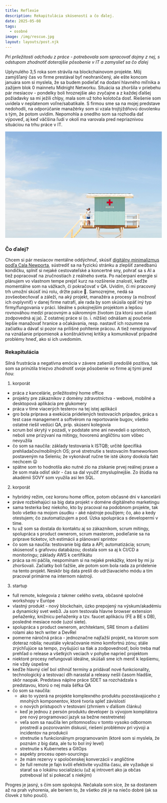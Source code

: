 ```yaml
---
title: Reflexie
description: Rekapitulácia skúseností a čo ďalej.
date: 2025-05-08
tags:
  - osobné
image: /img/rescue.jpg
layout: layouts/post.njk
---
```


*Pri príležitosti odchodu z práce - potrebovala som spracovať dojmy z nej, s odstupom zhodnotiť doterajšie pôsobenie v IT a zamyslieť sa čo ďalej*

Uplynulého 3,5 roka som strávila na blockchainovom projekte. Môj zamýšľaný čas vo firme prestával byť neohraničený, ale ešte koncom januára som si myslela, že sa budem podieľať na dodaní hlavného míľnika a zažijem blok 0 mainnetu Midnight Networku.
Situácia sa zhoršila v priebehu pár mesiacov - pondelky boli hroznejšie ako zvyčajne a z každej ďalšej požiadavky sa mi ježili chlpy, mala som už toho kolotoča dosť. Riešenie som uvidela v neplatenom voľne/sabatikale. S firmou sme sa na mojej predstave nedohodli, na odporúčanie manažérky som si vzala trojtýždňovú dovolenku s tým, že potom uvidím. Nepomohla a onedlho som sa rozhodla dať výpoveď, aj keď väčšina ľudí v okolí ma varovala pred nepriaznivou situáciou na trhu práce v IT.

![Záchrana](/img/rescue.jpg)

### Čo ďalej?

Chcem si pár mesiacov mentálne oddýchnuť, skúsiť [digitálny minimalizmus podľa Cala Newporta](https://www.databazeknih.cz/prehled-knihy/digitalni-minimalismus-425192), sústrediť sa na fyzickú stránku a zlepšiť zanedbanú kondičku, splniť si nejaké cestovateľské a koncertné sny, pohrať sa s AI a tiež popracovať na zručnostiach z reálneho sveta.
Po načerpaní energie si plánujem vo vlastnom tempe prejsť kurz na rozšírenie znalostí, keďže momentálne som na vážkach, či pokračovať v QA. Uvidím, či mi pracovný trh umožní skúsiť inú rolu, držte palce 🙂.
Samozrejme, nedá sa zovšeobecňovať a záleží, na aký projekt, manažéra a procesy (a možnosť ich ovplyvniť) v danej firme natrafí, ale rada by som skúsila opäť iný typ firmy/fungovania v práci. Ideálne s pokojnejším projektom a lepšou rovnováhou medzi pracovným a súkromným životom (za ktorú som sčasti zodpovedná aj ja). Z ostatnej práce si (o. i. nižšie) odnášam aj poučenie lepšie manažovať hranice a očakávania, resp. nastaviť ich rozumne na začiatku a dávať si pozor na prílišné pohltenie prácou. A tiež nerezignovať na vznášanie pripomienok a konštruktívnej kritiky a komunikovať prípadné problémy hneď, ako si ich uvedomím.

### Rekapitulácia

Silná frustrácia a negatívna emócia v závere zatienili predošlé pozitíva, tak som sa prinútila triezvo zhodnotiť svoje pôsobenie vo firme aj tými pred ňou:

1. korporát
- práca z kancelárie, príležitostný home office
- projekty pre zákazníkov z domény zdravotníctva - webové, mobilné a desktopová aplikácia pre glukomery
- práca v tíme viacerých testerov na tej istej aplikácii
- gro bola príprava a exekúcia pridelených testovacích prípadov, práca s test case management a softvérom na reportovanie bugov, všetko ostatné riešil vedúci QA, príp. skúsení kolegovia
- scrum bol skrytý v pozadí, v podstate sme ani nevedeli o sprintoch, neboli sme prizývaní na mítingy, hovorenú angličtinu som vôbec nevyužila
- čo som sa naučila: základy testovania k ISTQB; určité špecifiká prehliadačov/mobilných OS; prvé stretnutie s testovacím frameworkom postaveným na Seleniu; že vykonávať ručne tie isté úkony dookola fakt nechcem 😛
- spätne som to hodnotila ako nutné zlo na získanie prvej reálnej praxe a že som mala odísť skôr - čas sa dal využiť zmysluplnejšie. Zo štúdia na akadémii SOVY som využila asi len SQL.

2. korporát
- hybridný režim, cez koronu home office, potom občasné dni v kancelárii
- práve rozbiehajúci sa big data projekt v doméne digitálneho marketingu
- sama testerka bez niekoho, kto by pracoval na podobnom projekte, tak bolo všetko na mojom úsudku - aké nástroje použijem; čo, ako a kedy otestujem; čo zautomatizujem a pod. Úzka spolupráca s developermi v tíme.
- tu už som sa dostala do kontaktu aj so zákazníkom, scrum mítingy, spolupráca s product ownerom, scrum masterom, podieľanie sa na príprave ticketov, ich estimácii a plánovaní sprintov
- čo som sa naučila: testovanie big data a API; automatizácia; scrum; skúsenosť s grafovou databázou; dostala som sa aj k CI/CD a monitoringu; základy AWS k certifikátu
- práca sa mi páčila, nespomínam si na nejaké prekážky, ktoré by mi ju zhoršovali. Začiatky boli ťažšie, ale potom som bola rada za pridelenie na tento projekt. Neskôr big data prešli do udržiavacieho módu a tím pracoval primárne na internom nástroji.

3. startup
- full remote, kolegovia z takmer celého sveta, občasné spoločné workshopy v Európe
- vlastný produkt - nový blockchain, úzko prepojený na výskum/akadémiu a dynamický svet web3. Ja som testovala hlavne browser extension peňaženky, knižnicu peňaženky a tzv. faucet aplikáciu (FE a BE s DB), posledné mesiace node (uzol siete).
- spolupráca s product ownerom, architektami, SRE tímom a ďalšími rolami ako tech writer a DevRel
- pomerne náročná práca - jednoznačne najťažší projekt, na ktorom som doteraz robila; neustále vykračovanie mimo komfortnú zónu; stále zrýchľujúce sa tempo, zvyšujúci sa tlak a zodpovednosť; bolo treba mať prehľad o release a všetkých veciach v pohybe naprieč projektom
- niektoré procesy nefungovali ideálne, skúšali sme ich meniť k lepšiemu, nie vždy úspešne
- keďže hlavný cieľ bol stihnúť termíny a pridávať nové funkcionality, technologický a testovací dlh narastal a releasy nešli časom hladšie, skôr naopak. Predstava náplne práce SDET sa rozchádzala s predstavou, ktorú o nej mala šéfka QA
- čo som sa naučila:
  - ako to vyzerá na projekte komplexného produktu pozostávajúceho z mnohých komponentov, ktoré tvoria spleť závislostí
  - o nových prístupoch v testovaní (zhrniem v ďalšom článku)
  - keď je jednou z persón produktu developer (s vývojom kompilátora pre nový programovací jazyk sa bežne nestretnete)
  - veľa som sa naučila len prítomnosťou v tomto vysoko odbornom prostredí a pozorovaním diskusií, riešení problémov pri vývoji a incidentov na produkcii
  - stretnutie s funkcionálnym programovaním (ktoré som si myslela, že poznám z big data, ale tu to bol iný level)
  - stretnutie s Kubernetes a GitOps
  - aspekty procesu open-sourcingu
  - že mám rezervy v spoločenskej konverzácii v angličtine
  - že full remote je fajn kvôli efektivite využitia času, ale vyžaduje si starať sa o lokálnu socializáciu (už aj introvert ako ja občas potreboval ísť si pokecať s niekým)

Progres je jasný, s čím som spokojná. Nečakala som síce, že sa dostanem až na prah vyhorenia, ale beriem to, že všetko zlé je na niečo dobré (ak sa človek z toho poučí).
